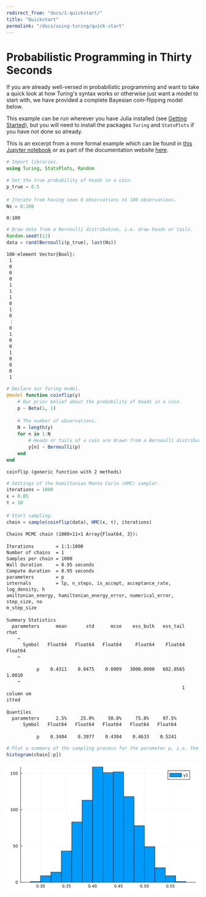 ```yaml
---
redirect_from: "docs/1-quickstart/"
title: "Quickstart"
permalink: "/docs/using-turing/quick-start"
---
```



# Probabilistic Programming in Thirty Seconds

If you are already well-versed in probabilistic programming and want to take a quick look at how Turing's syntax works or otherwise just want a model to start with, we have provided a complete Bayesian coin-flipping model below.

This example can be run wherever you have Julia installed (see [Getting Started](%7B%7Bsite.baseurl%7D%7D/docs/using-turing/get-started)), but you will need to install the packages `Turing` and `StatsPlots` if you have not done so already.

This is an excerpt from a more formal example which can be found in [this Jupyter notebook](https://nbviewer.jupyter.org/github/TuringLang/TuringTutorials/blob/master/notebook/00-introduction/00_introduction.ipynb) or as part of the documentation website [here](%7B%7Bsite.baseurl%7D%7D/tutorials).

```julia
# Import libraries.
using Turing, StatsPlots, Random
```


```julia
# Set the true probability of heads in a coin.
p_true = 0.5

# Iterate from having seen 0 observations to 100 observations.
Ns = 0:100
```

```
0:100
```



```julia
# Draw data from a Bernoulli distribution, i.e. draw heads or tails.
Random.seed!(12)
data = rand(Bernoulli(p_true), last(Ns))
```

```
100-element Vector{Bool}:
 1
 0
 0
 0
 1
 1
 1
 0
 1
 0
 ⋮
 0
 1
 0
 0
 1
 0
 0
 0
 1
```



```julia
# Declare our Turing model.
@model function coinflip(y)
    # Our prior belief about the probability of heads in a coin.
    p ~ Beta(1, 1)

    # The number of observations.
    N = length(y)
    for n in 1:N
        # Heads or tails of a coin are drawn from a Bernoulli distribution.
        y[n] ~ Bernoulli(p)
    end
end
```

```
coinflip (generic function with 2 methods)
```



```julia
# Settings of the Hamiltonian Monte Carlo (HMC) sampler.
iterations = 1000
ϵ = 0.05
τ = 10

# Start sampling.
chain = sample(coinflip(data), HMC(ϵ, τ), iterations)
```

```
Chains MCMC chain (1000×11×1 Array{Float64, 3}):

Iterations        = 1:1:1000
Number of chains  = 1
Samples per chain = 1000
Wall duration     = 0.95 seconds
Compute duration  = 0.95 seconds
parameters        = p
internals         = lp, n_steps, is_accept, acceptance_rate, log_density, h
amiltonian_energy, hamiltonian_energy_error, numerical_error, step_size, no
m_step_size

Summary Statistics
  parameters      mean       std      mcse    ess_bulk   ess_tail      rhat
    ⋯
      Symbol   Float64   Float64   Float64     Float64    Float64   Float64
    ⋯

           p    0.4311    0.0475    0.0009   3000.0000   602.0565    1.0010
    ⋯
                                                                1 column om
itted

Quantiles
  parameters      2.5%     25.0%     50.0%     75.0%     97.5%
      Symbol   Float64   Float64   Float64   Float64   Float64

           p    0.3404    0.3977    0.4304    0.4633    0.5241
```



```julia
# Plot a summary of the sampling process for the parameter p, i.e. the probability of heads in a coin.
histogram(chain[:p])
```

![](figures/quick-start_6_1.png)

